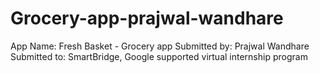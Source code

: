 # Grocery-app-prajwal-wandhare
App Name: Fresh Basket - Grocery app
Submitted by: Prajwal Wandhare
Submitted to: SmartBridge, Google supported virtual internship program
